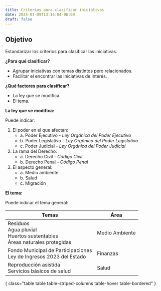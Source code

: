 ```yaml
---
title: Criterios para clasificar iniciativas
date: 2024-01-09T13:16:04-06:00
draft: false
---
```


<!--more-->

## Objetivo
Estandarizar los criterios para clasificar las iniciativas.

**¿Para qué clasificar?**
- Agrupar iniciativas con temas distintos pero relacionados.
- Facilitar el encontrar las iniciativas de interés.

**¿Qué factores para clasificar?**
- La ley que se modifica.
- El tema.

**La ley que se modifica:**

Puede indicar:

1. El poder en el que afectan:
   - a. Poder Ejecutivo - *Ley Orgánica del Poder Ejecutivo*
   - b. Poder Legislativo - *Ley Orgánica del Poder Legislativo*
   - c. Poder Judicial - *Ley Orgánica del Poder Judicial*
2. La rama del Derecho:
   - a. Derecho Civil - *Código Civil*
   - b. Derecho Penal - *Código Penal*
3. El aspecto general:
   - a. Medio ambiente
   - b. Salud
   - c. Migración

**El tema:**

Puede indicar el tema general:

| Temas                                            | Área                |
| ------------------------------------------------ | ------------------- |
| Residuos<br> Agua pluvial<br> Huertos sustentables<br> Áreas naturales protegidas | Medio Ambiente      |
| Fondo Municipal de Participaciones<br> Ley de Ingresos 2023 del Estado  | Finanzas            |
| Reproducción asistida<br> Servicios básicos de salud  | Salud               |
{ class="table table table-striped-columns table-hover table-bordered" }

